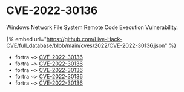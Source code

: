 # CVE-2022-30136

Windows Network File System Remote Code Execution Vulnerability.

{% embed url="https://github.com/Live-Hack-CVE/full_database/blob/main/cves/2022/CVE-2022-30136.json" %}


* fortra ~> [CVE-2022-30136](https://www.alice-snow.ru/2022/database/cve-2022-30136/cve-2022-30136-fortra)
* fortra ~> [CVE-2022-30136](https://www.alice-snow.ru/2022/database/cve-2022-30136/cve-2022-30136-fortra)
* fortra ~> [CVE-2022-30136](https://www.alice-snow.ru/2022/database/cve-2022-30136/cve-2022-30136-fortra)
* fortra ~> [CVE-2022-30136](https://www.alice-snow.ru/2022/database/cve-2022-30136/cve-2022-30136-fortra)
* fortra ~> [CVE-2022-30136](https://www.alice-snow.ru/2022/database/cve-2022-30136/cve-2022-30136-fortra)